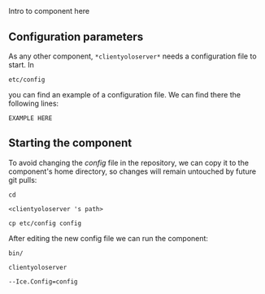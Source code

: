```
```
#
``` clientyoloserver
```
Intro to component here


## Configuration parameters
As any other component,
``` *clientyoloserver* ```
needs a configuration file to start. In

    etc/config

you can find an example of a configuration file. We can find there the following lines:

    EXAMPLE HERE

    
## Starting the component
To avoid changing the *config* file in the repository, we can copy it to the component's home directory, so changes will remain untouched by future git pulls:

    cd

``` <clientyoloserver 's path> ```

    cp etc/config config
    
After editing the new config file we can run the component:

    bin/

```clientyoloserver ```

    --Ice.Config=config
